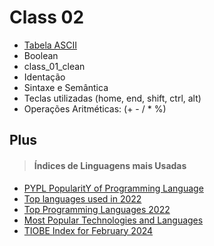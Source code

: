 # Class 02

- [Tabela ASCII](https://www.matematica.pt/util/resumos/tabela-ascii.php)
- Boolean
- class_01_clean
- Identação
- Sintaxe e Semântica
- Teclas utilizadas (home, end, shift, ctrl, alt)
- Operações Aritméticas: (+ - / * %)

## Plus

> #### Índices de Linguagens mais Usadas

- [PYPL PopularitY of Programming Language](https://pypl.github.io/PYPL.html)
- [Top languages used in 2022](https://octoverse.github.com/2022/top-programming-languages)
- [Top Programming Languages 2022](https://spectrum.ieee.org/top-programming-languages-2022)
- [Most Popular Technologies and Languages](https://survey.stackoverflow.co/2023/)
- [TIOBE Index for February 2024](https://www.tiobe.com/tiobe-index/)